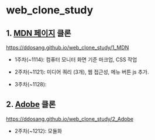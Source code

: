 # web_clone_study


## 1. [MDN 페이지](https://developer.mozilla.org/ko/) 클론

https://ddosang.github.io/web_clone_study/1_MDN

- 1주차(~1114): 컴퓨터 모니터 화면 기준 마크업, CSS 작업

- 2주차(~1121): 미디어 쿼리 (3개), 웹 접근성, 메뉴 버튼 js 추가.

- 3주차(~1128):





## 2. [Adobe](https://adobe.com) 클론

https://ddosang.github.io/web_clone_study/2_Adobe

- 2주차(~1212): 모듈화
